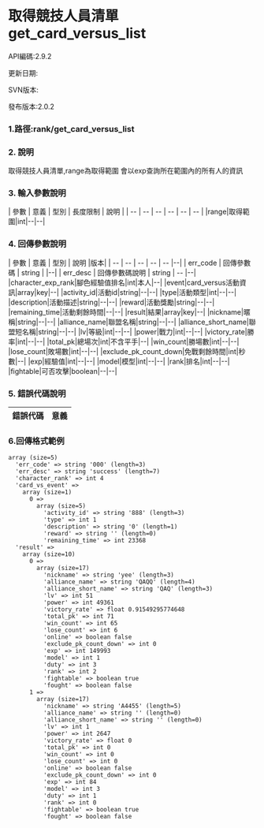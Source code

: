 # 取得競技人員清單 get_card_versus_list


API編碼:2.9.2

> 


更新日期:

> 

SVN版本:


發布版本:2.0.2

### 1.路徑:rank/get_card_versus_list

### 2. 說明
取得競技人員清單,range為取得範圍 會以exp查詢所在範圍內的所有人的資訊


### 3. 輸入參數說明


| 參數 | 意義 | 型別 | 長度限制 | 說明 |
| -- | -- | -- | -- | -- | -- |
|range|取得範圍|int|--|--|


### 4. 回傳參數說明
| 參數 | 意義 | 型別 | 說明 |版本|
| -- | -- | -- | -- | -- |--|
| err_code | 回傳參數碼 | string |  |--|
| err_desc | 回傳參數碼說明 | string | -- |--|
|character_exp_rank|腳色經驗值排名|int|本人|--|
|event|card_versus活動資訊|array|key|--|
|activity_id|活動id|string|--|--|
|type|活動類型|int|--|--|
|description|活動描述|string|--|--|
|reward|活動獎勵|string|--|--|
|remaining_time|活動剩餘時間|--|--|
|result|結果|array|key|--|
|nickname|暱稱|string|--|--|
|alliance_name|聯盟名稱|string|--|--|
|alliance_short_name|聯盟短名稱|string|--|--|
|lv|等級|int|--|--|
|power|戰力|int|--|--|
|victory_rate|勝率|int|--|--|
|total_pk|總場次|int|不含平手|--|
|win_count|勝場數|int|--|--|
|lose_count|敗場數|int|--|--|
|exclude_pk_count_down|免戰剩餘時間|int|秒數|--|
|exp|經驗值|int|--|--|
|model|模型|int|--|--|
|rank|排名|int|--|--|
|fightable|可否攻擊|boolean|--|--|

### 5. 錯誤代碼說明
|錯誤代碼|意義|
|--|--|



### 6.回傳格式範例



```
array (size=5)
  'err_code' => string '000' (length=3)
  'err_desc' => string 'success' (length=7)
  'character_rank' => int 4
  'card_vs_event' => 
    array (size=1)
      0 => 
        array (size=5)
          'activity_id' => string '888' (length=3)
          'type' => int 1
          'description' => string '0' (length=1)
          'reward' => string '' (length=0)
          'remaining_time' => int 23368
  'result' => 
    array (size=10)
      0 => 
        array (size=17)
          'nickname' => string 'yee' (length=3)
          'alliance_name' => string 'QAQQ' (length=4)
          'alliance_short_name' => string 'QAQ' (length=3)
          'lv' => int 51
          'power' => int 49361
          'victory_rate' => float 0.91549295774648
          'total_pk' => int 71
          'win_count' => int 65
          'lose_count' => int 6
          'online' => boolean false
          'exclude_pk_count_down' => int 0
          'exp' => int 149993
          'model' => int 1
          'duty' => int 3
          'rank' => int 2
          'fightable' => boolean true
          'fought' => boolean false
      1 => 
        array (size=17)
          'nickname' => string 'A4455' (length=5)
          'alliance_name' => string '' (length=0)
          'alliance_short_name' => string '' (length=0)
          'lv' => int 1
          'power' => int 2647
          'victory_rate' => float 0
          'total_pk' => int 0
          'win_count' => int 0
          'lose_count' => int 0
          'online' => boolean false
          'exclude_pk_count_down' => int 0
          'exp' => int 84
          'model' => int 3
          'duty' => int 1
          'rank' => int 0
          'fightable' => boolean true
          'fought' => boolean false
      
```
